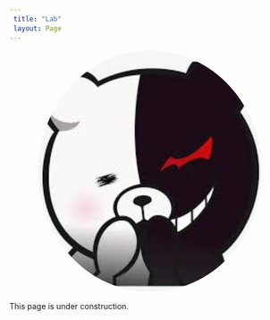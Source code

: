 ```yaml
---
 title: "Lab"
 layout: Page
---
```


<div id="header" align="center">
           <center>
           <img src="avatar.png" alt="centered image" width="400" style="border-radius: 50%"/>
           </center>
</div>


This page is under construction.
